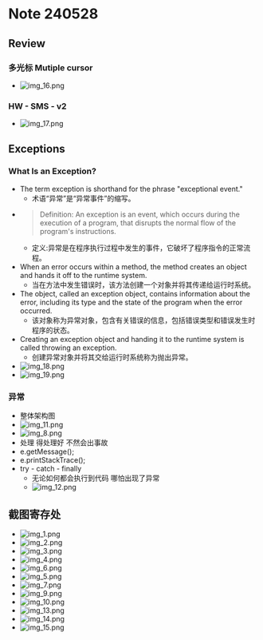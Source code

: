 # Note 240528
## Review

### 多光标 Mutiple cursor
- ![img_16.png](img_16.png)

### HW - SMS - v2
- ![img_17.png](img_17.png)

## Exceptions
### What Is an Exception?
- The term exception is shorthand for the phrase "exceptional event."
  - 术语“异常”是“异常事件”的缩写。
- > Definition: An exception is an event, which occurs during the execution of a program, that disrupts the normal flow of the program's instructions.
  - 定义:异常是在程序执行过程中发生的事件，它破坏了程序指令的正常流程。
- When an error occurs within a method, the method creates an object and hands it off to the runtime system.
  - 当在方法中发生错误时，该方法创建一个对象并将其传递给运行时系统。
- The object, called an exception object, contains information about the error, including its type and the state of the program when the error occurred.
  - 该对象称为异常对象，包含有关错误的信息，包括错误类型和错误发生时程序的状态。
- Creating an exception object and handing it to the runtime system is called throwing an exception.
  - 创建异常对象并将其交给运行时系统称为抛出异常。
- ![img_18.png](img_18.png)
- ![img_19.png](img_19.png)

### 异常
- 整体架构图
- ![img_11.png](img_11.png)
- ![img_8.png](img_8.png)
- 处理 得处理好 不然会出事故  
- e.getMessage();
- e.printStackTrace();
- try - catch - finally
  - 无论如何都会执行到代码 哪怕出现了异常
  - ![img_12.png](img_12.png)

## 截图寄存处
- ![img_1.png](img_1.png)
- ![img_2.png](img_2.png)
- ![img_3.png](img_3.png)
- ![img_4.png](img_4.png)
- ![img_6.png](img_6.png)
- ![img_5.png](img_5.png)
- ![img_7.png](img_7.png)
- ![img_9.png](img_9.png)
- ![img_10.png](img_10.png)
- ![img_13.png](img_13.png)
- ![img_14.png](img_14.png)
- ![img_15.png](img_15.png)